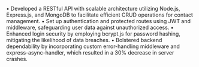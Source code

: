 • Developed a RESTful API with scalable architecture utilizing Node.js, Express.js, and MongoDB to facilitate
efficient CRUD operations for contact management.
• Set up authentication and protected routes using JWT and middleware, safeguarding user data against unauthorized
access.
• Enhanced login security by employing bcrypt.js for password hashing, mitigating the likelihood of data breaches.
• Bolstered backend dependability by incorporating custom error-handling middleware and express-async-handler,
which resulted in a 30% decrease in server crashes.
